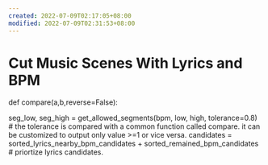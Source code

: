 ```yaml
---
created: 2022-07-09T02:17:05+08:00
modified: 2022-07-09T02:31:53+08:00
---
```


# Cut Music Scenes With Lyrics and BPM

def compare(a,b,reverse=False):


seg_low, seg_high = get_allowed_segments(bpm, low, high, tolerance=0.8) # the tolerance is compared with a common function called compare. it can be customized to output only value >=1 or vice versa.
candidates = sorted_lyrics_nearby_bpm_candidates + sorted_remained_bpm_candidates # priortize lyrics candidates.
